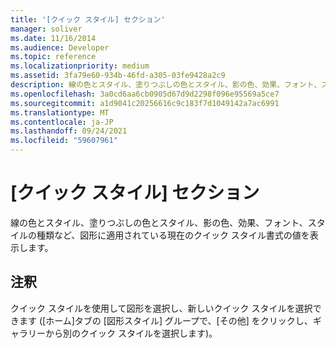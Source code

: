 ```yaml
---
title: '[クイック スタイル] セクション'
manager: soliver
ms.date: 11/16/2014
ms.audience: Developer
ms.topic: reference
ms.localizationpriority: medium
ms.assetid: 3fa79e60-934b-46fd-a305-03fe9428a2c9
description: 線の色とスタイル、塗りつぶしの色とスタイル、影の色、効果、フォント、スタイルの種類など、図形に適用されている現在のクイック スタイル書式の値を表示します。
ms.openlocfilehash: 3a0cd6aa6cb0905d67d9d2298f096e95569a5ce7
ms.sourcegitcommit: a1d9041c20256616c9c183f7d1049142a7ac6991
ms.translationtype: MT
ms.contentlocale: ja-JP
ms.lasthandoff: 09/24/2021
ms.locfileid: "59607961"
---
```

# <a name="quick-style-section"></a>[クイック スタイル] セクション

線の色とスタイル、塗りつぶしの色とスタイル、影の色、効果、フォント、スタイルの種類など、図形に適用されている現在のクイック スタイル書式の値を表示します。 
  
## <a name="remarks"></a>注釈

クイック スタイルを使用して図形を選択し、新しいクイック スタイルを選択できます ([ホーム]タブの [図形スタイル] グループで、[その他] をクリックし、ギャラリーから別のクイック スタイルを選択します)。 
  

